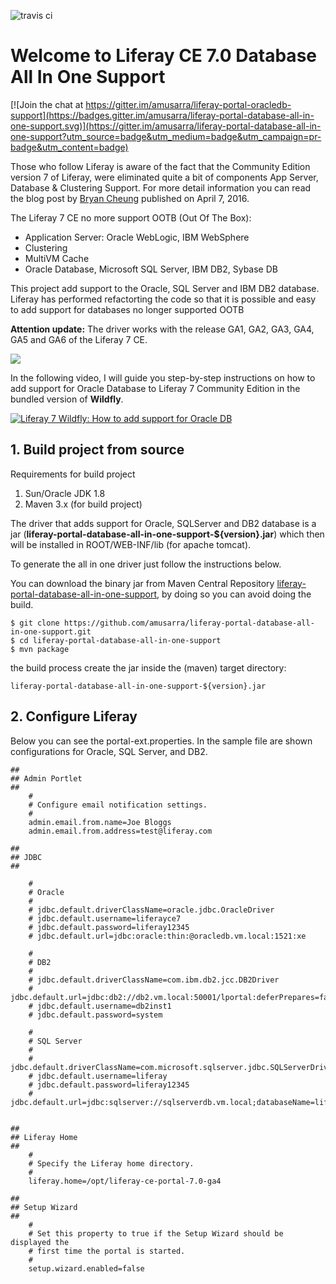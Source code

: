 ![travis ci](https://travis-ci.org/amusarra/liferay-portal-database-all-in-one-support.svg?branch=master)

# Welcome to Liferay CE 7.0 Database All In One Support

[![Join the chat at https://gitter.im/amusarra/liferay-portal-oracledb-support](https://badges.gitter.im/amusarra/liferay-portal-database-all-in-one-support.svg)](https://gitter.im/amusarra/liferay-portal-database-all-in-one-support?utm_source=badge&utm_medium=badge&utm_campaign=pr-badge&utm_content=badge)

Those who follow Liferay is aware of the fact that the Community Edition version 7 of Liferay, were eliminated quite a bit of components App Server, Database & Clustering Support. For more detail information you can read the blog post by [Bryan Cheung]( https://www.liferay.com/it/web/bryan.cheung/blog/-/blogs/liferay-portal-7-ce-app-server-database-clustering-support) published on April 7, 2016.

The Liferay 7 CE no more support OOTB (Out Of The Box):
* Application Server: Oracle WebLogic, IBM WebSphere
* Clustering
* MultiVM Cache
* Oracle Database, Microsoft SQL Server, IBM DB2, Sybase DB

This project add support to the Oracle, SQL Server and IBM DB2 database. Liferay has performed refactorting the code so that it is possible and easy to add support for databases no longer supported OOTB

**Attention update:** The driver works with the release GA1, GA2, GA3, GA4, GA5 and GA6 of the Liferay 7 CE.

[<img src="https://www.dontesta.it/wp-content/uploads/2017/04/PayPalMeAntonioMusarra.png">](https://paypal.me/AntonioMusarra)

In the following video, I will guide you step-by-step instructions on how to add support for Oracle Database to Liferay 7 Community Edition in the bundled version of **Wildfly**.

[![Liferay 7 Wildfly: How to add support for Oracle DB ](https://img.youtube.com/vi/7fojCjko7Ac/0.jpg)](https://www.youtube.com/watch?v=7fojCjko7Ac)


## 1. Build project from source
Requirements for build project
1. Sun/Oracle JDK 1.8
2. Maven 3.x (for build project)

The driver that adds support for Oracle, SQLServer and DB2 database is a jar (**liferay-portal-database-all-in-one-support-${version}.jar**) which then will be installed in ROOT/WEB-INF/lib (for apache tomcat).

To generate the all in one driver just follow the instructions below.

You can download the binary jar from Maven Central Repository [liferay-portal-database-all-in-one-support](https://search.maven.org/#search%7Cga%7C1%7Cit.dontesta), by doing so you can avoid doing the build.

```
$ git clone https://github.com/amusarra/liferay-portal-database-all-in-one-support.git
$ cd liferay-portal-database-all-in-one-support
$ mvn package
```

the build process create the jar inside the (maven) target directory:

```
liferay-portal-database-all-in-one-support-${version}.jar
```

## 2. Configure Liferay

Below you can see the portal-ext.properties. In the sample file are shown configurations for Oracle, SQL Server, and DB2.

```
##
## Admin Portlet
##
    #
    # Configure email notification settings.
    #
    admin.email.from.name=Joe Bloggs
    admin.email.from.address=test@liferay.com

##
## JDBC
##

    #
    # Oracle
    #
    # jdbc.default.driverClassName=oracle.jdbc.OracleDriver
    # jdbc.default.username=liferayce7
    # jdbc.default.password=liferay12345
    # jdbc.default.url=jdbc:oracle:thin:@oracledb.vm.local:1521:xe

    #
    # DB2
    #
    # jdbc.default.driverClassName=com.ibm.db2.jcc.DB2Driver
    # jdbc.default.url=jdbc:db2://db2.vm.local:50001/lportal:deferPrepares=false;fullyMaterializeInputStreams=true;fullyMaterializeLobData=true;progresssiveLocators=2;progressiveStreaming=2;
    # jdbc.default.username=db2inst1
    # jdbc.default.password=system

    #
    # SQL Server
    #
    # jdbc.default.driverClassName=com.microsoft.sqlserver.jdbc.SQLServerDriver
    # jdbc.default.username=liferay
    # jdbc.default.password=liferay12345
    # jdbc.default.url=jdbc:sqlserver://sqlserverdb.vm.local;databaseName=liferayce7


##
## Liferay Home
##
    #
    # Specify the Liferay home directory.
    #
    liferay.home=/opt/liferay-ce-portal-7.0-ga4

##
## Setup Wizard
##
    #
    # Set this property to true if the Setup Wizard should be displayed the
    # first time the portal is started.
    #
    setup.wizard.enabled=false
```
